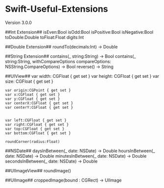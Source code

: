 Swift-Useful-Extensions
=======================
Version 3.0.0

##Int Extension##
    isEven:Bool
    isOdd:Bool
    isPositive:Bool
    isNegative:Bool
    toDouble:Double
    toFloat:Float
    digits:Int

##Double Extension##
    roundTo(decimals:Int) -> Double

##String Extension##
    contains(_ string:String) -> Bool
    contains(_ string:String, withCompareOptions compareOptions: NSString.CompareOptions) -> Bool
    reverse() -> String

##UIView##
    var width: CGFloat { get set }
    var height: CGFloat { get set }
    var size: CGFloat { get set }

    var origin:CGPoint { get set }
    var x:CGFloat { get set }
    var y:CGFloat { get set }
    var centerX:CGFloat { get set }
    var centerY:CGFloat { get set }


    var left:CGFloat { get set }
    var right:CGFloat { get set }
    var top:CGFloat { get set }
    var bottom:CGFloat { get set }

    roundCorner(radius:Float)

##NSDate##
    daysInBetween(_ date: NSDate) -> Double
    hoursInBetween(_ date: NSDate) -> Double
    minutesInBetween(_ date: NSDate) -> Double
    secondsInBetween(_ date: NSDate) -> Double

##UIImageView##
    roundImage()

##UIImage##
    croppedImage(bound : CGRect) -> UIImage
